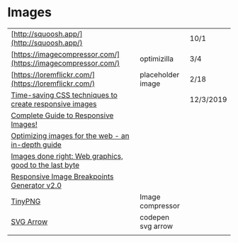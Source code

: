 # Images

|  |  |  |
| :--- | :--- | :--- |
| [http://squoosh.app/](http://squoosh.app/) |  | 10/1 |
| [https://imagecompressor.com/](https://imagecompressor.com/) | optimizilla  | 3/4 |
| [https://loremflickr.com/](https://loremflickr.com/) | placeholder image | 2/18 |
| [Time-saving CSS techniques to create responsive images](https://medium.com/free-code-camp/time-saving-css-techniques-to-create-responsive-images-ebb1e84f90d5) |  | 12/3/2019 |
| [Complete Guide to Responsive Images!](https://medium.com/@elad/a-complete-guide-for-responsive-images-b13db359c6c7) |  |  |
| [Optimizing images for the web - an in-depth guide](https://dev.to/prototyp/optimizing-images-for-the-web-an-in-depth-guide-4j7d) |  |  |
| [Images done right: Web graphics, good to the last byte](https://evilmartians.com/chronicles/images-done-right-web-graphics-good-to-the-last-byte-optimization-techniques) |  |  |
| [Responsive Image Breakpoints Generator v2.0](https://www.responsivebreakpoints.com/) |  |  |
| [TinyPNG](https://tinypng.com/) | Image compressor |  |
| [SVG Arrow](https://codepen.io/johnpdang/pen/XWWxmPq) | codepen svg arrow |  |
|  |  |  |



